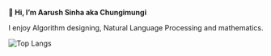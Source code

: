 **👋 Hi, I’m Aarush Sinha aka Chungimungi**

I enjoy Algorithm designing, Natural Language Processing and mathematics.


![Top Langs](https://github-readme-stats.vercel.app/api/top-langs/?username=chungimungi&layout=compact)




<!---
chungimungi/chungimungi is a ✨ special ✨ repository because its `README.md` (this file) appears on your GitHub profile.
You can click the Preview link to take a look at your changes.
--->
